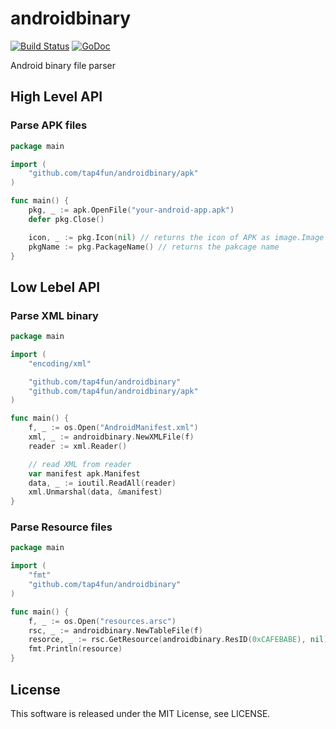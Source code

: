 androidbinary
=====

[![Build Status](https://travis-ci.org/tap4fun/androidbinary.svg?branch=master)](https://travis-ci.org/tap4fun/androidbinary)
[![GoDoc](https://godoc.org/github.com/tap4fun/androidbinary?status.svg)](https://godoc.org/github.com/tap4fun/androidbinary)

Android binary file parser

## High Level API

### Parse APK files

``` go
package main

import (
	"github.com/tap4fun/androidbinary/apk"
)

func main() {
	pkg, _ := apk.OpenFile("your-android-app.apk")
	defer pkg.Close()

	icon, _ := pkg.Icon(nil) // returns the icon of APK as image.Image
	pkgName := pkg.PackageName() // returns the pakcage name
}
```

## Low Lebel API

### Parse XML binary

``` go
package main

import (
	"encoding/xml"

	"github.com/tap4fun/androidbinary"
	"github.com/tap4fun/androidbinary/apk"
)

func main() {
	f, _ := os.Open("AndroidManifest.xml")
	xml, _ := androidbinary.NewXMLFile(f)
	reader := xml.Reader()

	// read XML from reader
	var manifest apk.Manifest
	data, _ := ioutil.ReadAll(reader)
	xml.Unmarshal(data, &manifest)
}
```

### Parse Resource files

``` go
package main

import (
	"fmt"
	"github.com/tap4fun/androidbinary"
)

func main() {
	f, _ := os.Open("resources.arsc")
	rsc, _ := androidbinary.NewTableFile(f)
	resorce, _ := rsc.GetResource(androidbinary.ResID(0xCAFEBABE), nil)
	fmt.Println(resource)
}
```

## License

This software is released under the MIT License, see LICENSE.
